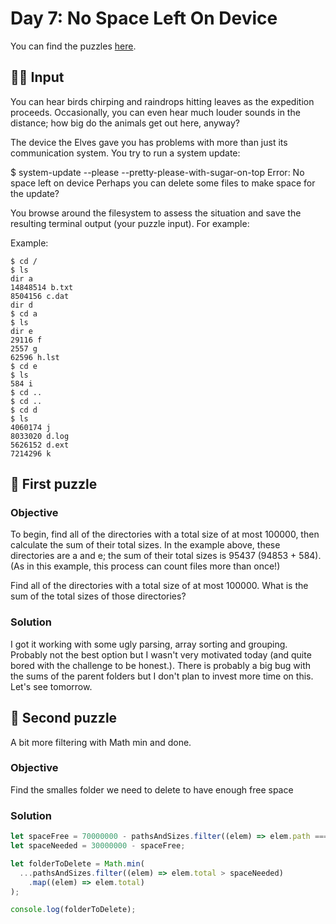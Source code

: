 # Day 7: No Space Left On Device

You can find the puzzles [here](https://adventofcode.com/2022/day/7).

## ✍🏼 Input

You can hear birds chirping and raindrops hitting leaves as the expedition proceeds. Occasionally, you can even hear much louder sounds in the distance; how big do the animals get out here, anyway?

The device the Elves gave you has problems with more than just its communication system. You try to run a system update:

$ system-update --please --pretty-please-with-sugar-on-top
Error: No space left on device
Perhaps you can delete some files to make space for the update?

You browse around the filesystem to assess the situation and save the resulting terminal output (your puzzle input). For example:

Example:

```text
$ cd /
$ ls
dir a
14848514 b.txt
8504156 c.dat
dir d
$ cd a
$ ls
dir e
29116 f
2557 g
62596 h.lst
$ cd e
$ ls
584 i
$ cd ..
$ cd ..
$ cd d
$ ls
4060174 j
8033020 d.log
5626152 d.ext
7214296 k
```

## 🧩 First puzzle

### Objective

To begin, find all of the directories with a total size of at most 100000, then calculate the sum of their total sizes. In the example above, these directories are a and e; the sum of their total sizes is 95437 (94853 + 584). (As in this example, this process can count files more than once!)

Find all of the directories with a total size of at most 100000. What is the sum of the total sizes of those directories?

### Solution

I got it working with some ugly parsing, array sorting and grouping. Probably not the best option but I wasn't very motivated today (and quite bored with the challenge to be honest.). There is probably a big bug with the sums of the parent folders but I don't plan to invest more time on this. Let's see tomorrow.

## 🧩 Second puzzle

A bit more filtering with Math min and done.

### Objective

Find the smalles folder we need to delete to have enough free space

### Solution

```js
let spaceFree = 70000000 - pathsAndSizes.filter((elem) => elem.path === '/')[0].total;
let spaceNeeded = 30000000 - spaceFree;

let folderToDelete = Math.min(
  ...pathsAndSizes.filter((elem) => elem.total > spaceNeeded)
    .map((elem) => elem.total)
);

console.log(folderToDelete);
```
